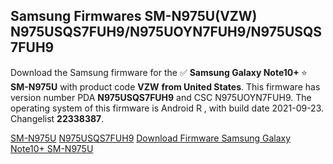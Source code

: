 <h2>Samsung Firmwares SM-N975U(VZW) N975USQS7FUH9/N975UOYN7FUH9/N975USQS7FUH9</h2>
Download the Samsung firmware for the ✅ <strong>Samsung Galaxy Note10+ </strong> ⭐ <strong>SM-N975U</strong> with product code <strong>VZW</strong> <strong> from United States</strong>. This firmware has version number PDA <strong>N975USQS7FUH9</strong> and CSC N975UOYN7FUH9. The operating system of this firmware is Android R , with build date 2021-09-23. Changelist <strong>22338387</strong>.


[SM-N975U](https://samfirm.shop/samsung/model/SM-N975U)
[N975USQS7FUH9](https://samfirm.shop/samsung/pda/N975USQS7FUH9)
[Download Firmware Samsung Galaxy Note10+ SM-N975U](https://samfirm.shop/samsung/firmware/458474)
